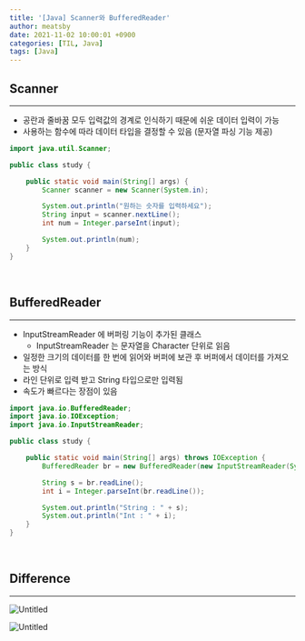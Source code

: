 ```yaml
---
title: '[Java] Scanner와 BufferedReader'
author: meatsby
date: 2021-11-02 10:00:01 +0900
categories: [TIL, Java]
tags: [Java]
---
```


## **Scanner**

---

- 공란과 줄바꿈 모두 입력값의 경계로 인식하기 때문에 쉬운 데이터 입력이 가능
- 사용하는 함수에 따라 데이터 타입을 결정할 수 있음 (문자열 파싱 기능 제공)

```java
import java.util.Scanner;

public class study {

    public static void main(String[] args) {
        Scanner scanner = new Scanner(System.in);

        System.out.println("원하는 숫자를 입력하세요");
        String input = scanner.nextLine();
        int num = Integer.parseInt(input);

        System.out.println(num);
    }
}
```

<br>

## **BufferedReader**

---

- InputStreamReader 에 버퍼링 기능이 추가된 클래스
    - InputStreamReader 는 문자열을 Character 단위로 읽음
- 일정한 크기의 데이터를 한 번에 읽어와 버퍼에 보관 후 버퍼에서 데이터를 가져오는 방식
- 라인 단위로 입력 받고 String 타입으로만 입력됨
- 속도가 빠르다는 장점이 있음

```java
import java.io.BufferedReader;
import java.io.IOException;
import java.io.InputStreamReader;

public class study {

    public static void main(String[] args) throws IOException {
        BufferedReader br = new BufferedReader(new InputStreamReader(System.in)); // 선언

        String s = br.readLine(); 
        int i = Integer.parseInt(br.readLine()); 

        System.out.println("String : " + s);
        System.out.println("Int : " + i);
    }
}
```

<br>

## **Difference**

---

![Untitled](/assets/img/2021-11-02-scanner-and-buffered-reader/buffer.png)

![Untitled](/assets/img/2021-11-02-scanner-and-buffered-reader/difference.png)
